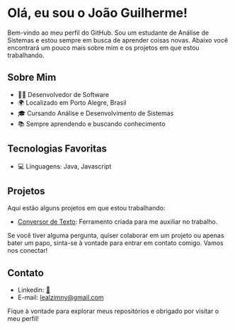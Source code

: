 # Olá, eu sou o João Guilherme!

Bem-vindo ao meu perfil do GitHub. Sou um estudante de Análise de Sistemas e estou sempre em busca de aprender coisas novas. Abaixo você encontrará um pouco mais sobre mim e os projetos em que estou trabalhando.

## Sobre Mim

- 👨‍💻 Desenvolvedor de Software
- 🌍 Localizado em Porto Alegre, Brasil
- 🎓 Cursando Análise e Desenvolvimento de Sistemas 
- 📚 Sempre aprendendo e buscando conhecimento

## Tecnologias Favoritas

- 💻 Linguagens: Java, Javascript

## Projetos

Aqui estão alguns projetos em que estou trabalhando:

- [Conversor de Texto](https://conversordetexto.surge.sh/): Ferramento criada para me auxiliar no trabalho.

Se você tiver alguma pergunta, quiser colaborar em um projeto ou apenas bater um papo, sinta-se à vontade para entrar em contato comigo. Vamos nos conectar!

## Contato

- Linkedin: [🔗](https://br.linkedin.com/in/joaozimny)
- E-mail: lealzimny@gmail.com

Fique à vontade para explorar meus repositórios e obrigado por visitar o meu perfil!

